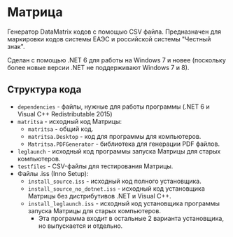 # Матрица
Генератор DataMatrix кодов с помощью CSV файла. Предназначен для маркировки кодов системы ЕАЭС и российской системы "Честный знак".

Сделан с помощью .NET 6 для работы на Windows 7 и новее (поскольку более новые версии .NET не поддерживают Windows 7 и 8).

## Структура кода
- `dependencies` - файлы, нужные для работы программы (.NET 6 и Visual C++ Redistributable 2015)
- `matritsa` - исходный код Матрицы:
    - `matritsa` - общий код.
    - `matritsa.Desktop` - код для программы для компьютеров.
    - `Matritsa.PDFGenerator` - библиотека для генерации PDF файлов.
- `leglaunch` - исходный код программы запуска Матрицы для старых компьютеров.
- `testfiles` - CSV-файлы для тестирования Матрицы.
- Файлы .iss (Inno Setup):
    - `install_source.iss` - исходный код полного установщика.
    - `install_source_no_dotnet.iss` - исходный код установщика Матрицы без дистрибутивов .NET и Visual C++.
    - `install_leglaunch.iss` - исходный код установщика программы запуска Матрицы для старых компьютеров.
        - Эта программа входит в остальные 2 варианта установщика, но выпускается и отдельно.